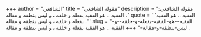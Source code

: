 +++
author = "الشافعي"
title = "مقولة الشافعي"
description = "مقولة الشافعي: الفقيه .. هو الفقيه بفعله و خلقه ، و ليس بنطقه و مقاله ."
quote = '''الفقيه .. هو الفقيه بفعله و خلقه ، و ليس بنطقه و مقاله .''' 
slug = "الفقيه--هو-الفقيه-بفعله-و-خلقه--و-ليس-بنطقه-و-مقاله-"
+++
الفقيه .. هو الفقيه بفعله و خلقه ، و ليس بنطقه و مقاله .

